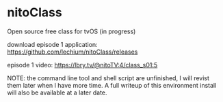 # nitoClass
Open source free class for tvOS (in progress)

download episode 1 application:
https://github.com/lechium/nitoClass/releases

episode 1 video: https://lbry.tv/@nitoTV:4/class_s01:5

NOTE: the command line tool and shell script are unfinished, I will revist them later when I have more time. A full writeup of this environment install will also be available at a later date.
